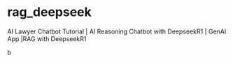 # rag_deepseek
AI Lawyer Chatbot Tutorial | AI Reasoning Chatbot with DeepseekR1 | GenAI App |RAG with DeepseekR1



b


